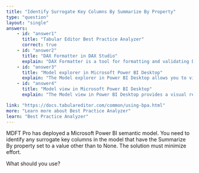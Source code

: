 ```yaml
---
title: "Identify Surrogate Key Columns By Summarize By Property"
type: "question"
layout: "single"
answers:
    - id: "answer1"
      title: "Tabular Editor Best Practice Analyzer"
      correct: true
    - id: "answer2"
      title: "DAX Formatter in DAX Studio"
      explain: "DAX Formatter is a tool for formatting and validating DAX expressions, but it does not analyze model properties or configurations."
    - id: "answer3"
      title: "Model explorer in Microsoft Power BI Desktop"
      explain: "The Model explorer in Power BI Desktop allows you to view and manage model objects, but it does not provide automated analysis of surrogate key configurations. While you could manually check each surrogate key's Summarize By property, this would be time-consuming and not minimize effort as required."
    - id: "answer4"
      title: "Model view in Microsoft Power BI Desktop"
      explain: "The Model view in Power BI Desktop provides a visual representation of the data model, but it does not include tools for analyzing surrogate key configurations. Although you could manually check each surrogate key's Summarize By property, this would be time-consuming and not minimize effort as required."

link: "https://docs.tabulareditor.com/common/using-bpa.html"
more: "Learn more about Best Practice Analyzer"
learn: "Best Practice Analyzer"
---
```


MDFT Pro has deployed a Microsoft Power BI semantic model. You need to identify any surrogate key columns in the model that have the Summarize By property set to a value other than to None. The solution must minimize effort.

What should you use?
